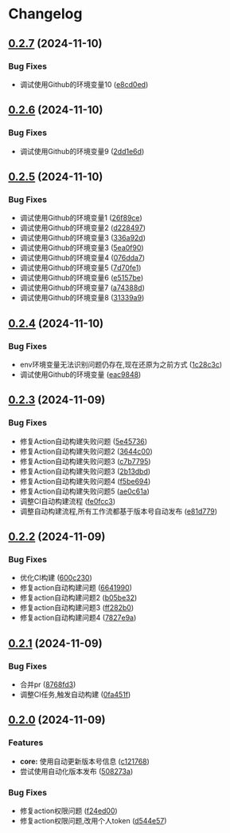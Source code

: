 # Changelog

## [0.2.7](https://github.com/liaozhimingandy/vue-hip-tool/compare/v0.2.6...v0.2.7) (2024-11-10)


### Bug Fixes

* 调试使用Github的环境变量10 ([e8cd0ed](https://github.com/liaozhimingandy/vue-hip-tool/commit/e8cd0ed1a2675cda52b8d4199ddfa8c501fe0e3b))

## [0.2.6](https://github.com/liaozhimingandy/vue-hip-tool/compare/v0.2.5...v0.2.6) (2024-11-10)


### Bug Fixes

* 调试使用Github的环境变量9 ([2dd1e6d](https://github.com/liaozhimingandy/vue-hip-tool/commit/2dd1e6d3591c6b933e567c3df6a4f7877342481d))

## [0.2.5](https://github.com/liaozhimingandy/vue-hip-tool/compare/v0.2.4...v0.2.5) (2024-11-10)


### Bug Fixes

* 调试使用Github的环境变量1 ([26f89ce](https://github.com/liaozhimingandy/vue-hip-tool/commit/26f89ce1cdf78888e777dff21b84ee95eee9bc3e))
* 调试使用Github的环境变量2 ([d228497](https://github.com/liaozhimingandy/vue-hip-tool/commit/d2284978d43484ceecf62c60693bab5496a28d43))
* 调试使用Github的环境变量3 ([336a92d](https://github.com/liaozhimingandy/vue-hip-tool/commit/336a92d9a79d7e1f40965fda8f2f456f97a88449))
* 调试使用Github的环境变量3 ([5ea0f90](https://github.com/liaozhimingandy/vue-hip-tool/commit/5ea0f901ba3b6374331f17eb893975e297b59cda))
* 调试使用Github的环境变量4 ([076dda7](https://github.com/liaozhimingandy/vue-hip-tool/commit/076dda78508ab7850ea5090aea1b64724bfbde13))
* 调试使用Github的环境变量5 ([7d70fe1](https://github.com/liaozhimingandy/vue-hip-tool/commit/7d70fe134d6f4f0b75b0d8f94772552c3fd1f81b))
* 调试使用Github的环境变量6 ([e5157be](https://github.com/liaozhimingandy/vue-hip-tool/commit/e5157be15bc5905fa4343657745985f0551d727a))
* 调试使用Github的环境变量7 ([a74388d](https://github.com/liaozhimingandy/vue-hip-tool/commit/a74388d7ad8cb4a4aa2b4112b4028b005835513e))
* 调试使用Github的环境变量8 ([31339a9](https://github.com/liaozhimingandy/vue-hip-tool/commit/31339a94e16361b42f353c26a1d080b775054b76))

## [0.2.4](https://github.com/liaozhimingandy/vue-hip-tool/compare/v0.2.3...v0.2.4) (2024-11-10)


### Bug Fixes

* env环境变量无法识别问题仍存在,现在还原为之前方式 ([1c28c3c](https://github.com/liaozhimingandy/vue-hip-tool/commit/1c28c3c034e97992efdf40b747063b839e56a98f))
* 调试使用Github的环境变量 ([eac9848](https://github.com/liaozhimingandy/vue-hip-tool/commit/eac9848d4ec6b965a51c79341e643049df932f5c))

## [0.2.3](https://github.com/liaozhimingandy/vue-hip-tool/compare/v0.2.2...v0.2.3) (2024-11-09)


### Bug Fixes

* 修复Action自动构建失败问题 ([5e45736](https://github.com/liaozhimingandy/vue-hip-tool/commit/5e45736b74b1359c7d8aaba7757a8c1744089347))
* 修复Action自动构建失败问题2 ([3644c00](https://github.com/liaozhimingandy/vue-hip-tool/commit/3644c001dfb7c317b90793ec692ffba3f7d81749))
* 修复Action自动构建失败问题3 ([c7b7795](https://github.com/liaozhimingandy/vue-hip-tool/commit/c7b77957b2306c23cb2971ed1d2970f2012ed68a))
* 修复Action自动构建失败问题3 ([2b13dbd](https://github.com/liaozhimingandy/vue-hip-tool/commit/2b13dbd4128dfe399a1eb535dd2f2442092145cc))
* 修复Action自动构建失败问题4 ([f5be694](https://github.com/liaozhimingandy/vue-hip-tool/commit/f5be69421d77ebc9e4ee3823dd343f704807e742))
* 修复Action自动构建失败问题5 ([ae0c61a](https://github.com/liaozhimingandy/vue-hip-tool/commit/ae0c61a1909ff3037b7bb3b8419b9bf066200a58))
* 调整CI自动构建流程 ([fe0fcc3](https://github.com/liaozhimingandy/vue-hip-tool/commit/fe0fcc34d697cbb370ba793963e596a76241d671))
* 调整自动构建流程,所有工作流都基于版本号自动发布 ([e81d779](https://github.com/liaozhimingandy/vue-hip-tool/commit/e81d77938671424744806e0347d206d43bde7342))

## [0.2.2](https://github.com/liaozhimingandy/vue-hip-tool/compare/v0.2.1...v0.2.2) (2024-11-09)


### Bug Fixes

* 优化CI构建 ([600c230](https://github.com/liaozhimingandy/vue-hip-tool/commit/600c2307381e2993584e4267faa57c038c2fa5fc))
* 修复action自动构建问题 ([6641990](https://github.com/liaozhimingandy/vue-hip-tool/commit/6641990914609aa1d0c38d56fe65987996ca80c0))
* 修复action自动构建问题2 ([b05be32](https://github.com/liaozhimingandy/vue-hip-tool/commit/b05be32fd3a2b02a28c1d686bf32320b2428db2a))
* 修复action自动构建问题3 ([ff282b0](https://github.com/liaozhimingandy/vue-hip-tool/commit/ff282b00560a2a206c65da0b68e449f1bc4d7da5))
* 修复action自动构建问题4 ([7827e9a](https://github.com/liaozhimingandy/vue-hip-tool/commit/7827e9aec2d21e2897337c715f66033c02ca9fc9))

## [0.2.1](https://github.com/liaozhimingandy/vue-hip-tool/compare/v0.2.0...v0.2.1) (2024-11-09)


### Bug Fixes

* 合并pr ([8768fd3](https://github.com/liaozhimingandy/vue-hip-tool/commit/8768fd344b0fef3f4d691581b1165795a311ad12))
* 调整CI任务,触发自动构建 ([0fa451f](https://github.com/liaozhimingandy/vue-hip-tool/commit/0fa451fce2d4987c20ab268ef997c37fa7880eae))

## [0.2.0](https://github.com/liaozhimingandy/vue-hip-tool/compare/v0.1.11...v0.2.0) (2024-11-09)


### Features

* **core:** 使用自动更新版本号信息 ([c121768](https://github.com/liaozhimingandy/vue-hip-tool/commit/c121768eabe187b508a75d22afcb0a1bfa02df9c))
* 尝试使用自动化版本发布 ([508273a](https://github.com/liaozhimingandy/vue-hip-tool/commit/508273a49bc541334be77e1acc5496f56e43e289))


### Bug Fixes

* 修复action权限问题 ([f24ed00](https://github.com/liaozhimingandy/vue-hip-tool/commit/f24ed00cbe6cd70d68e2267c7bca576c626b0b4c))
* 修复action权限问题,改用个人token ([d544e57](https://github.com/liaozhimingandy/vue-hip-tool/commit/d544e5787ef425c1a8210a334ae68ac466514c7e))

